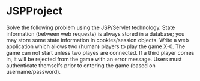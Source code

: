 # JSPProject
Solve the following problem using the JSP/Servlet technology. State information (between web requests) is always stored in a database; you may store some state information in cookies/session objects. Write a web application which allows two (human) players to play the game X-0. The game can not start unless two playes are connected. If a third player comes in, it will be rejected from the game with an error message. Users must authenticate themselfs prior to entering the game (based on username/password).
